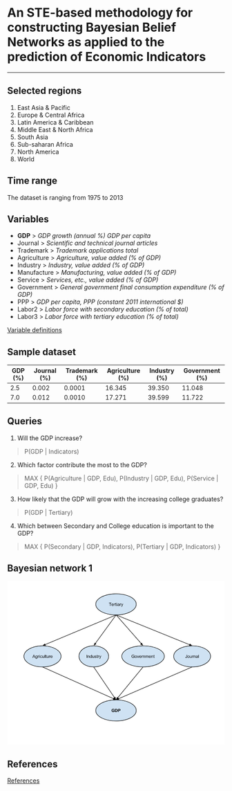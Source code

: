 # An STE-based methodology for constructing Bayesian Belief Networks as applied to the prediction of Economic Indicators
- - -

## Selected regions
1. East Asia & Pacific
2. Europe & Central Africa
3. Latin America & Caribbean
4. Middle East & North Africa
5. South Asia
6. Sub-saharan Africa
7. North America
8. World

## Time range
The dataset is ranging from 1975 to 2013

## Variables
- **GDP**     > _GDP growth (annual %) GDP per capita_
- Journal     > _Scientific and technical journal articles_
- Trademark   > _Trademark applications total_
- Agriculture > _Agriculture, value added (% of GDP)_
- Industry    > _Industry, value added (% of GDP)_
- Manufacture > _Manufacturing, value added (% of GDP)_
- Service     > _Services, etc., value added (% of GDP)_
- Government  > _General government final consumption expenditure (% of GDP)_
- PPP         > _GDP per capita, PPP (constant 2011 international $)_
- Labor2      > _Labor force with secondary education (% of total)_
- Labor3      > _Labor force with tertiary education (% of total)_

[Variable definitions](variables.md)

## Sample dataset
| GDP (%) | Journal (%) | Trademark (%) | Agriculture (%) | Industry (%) | Government (%) |
| --------|-------------|---------------|-----------------|--------------|----------------|
| 2.5     | 0.002       | 0.0001        | 16.345          | 39.350       | 11.048         |
| 7.0     | 0.012       | 0.0010        | 17.271          | 39.599       | 11.722         |

## Queries
1. Will the GDP increase?

  > P(GDP | Indicators)

2. Which factor contribute the most to the GDP?

  > MAX { P(Agriculture | GDP, Edu), P(Industry | GDP, Edu), P(Service | GDP, Edu) }

3. How likely that the GDP will grow with the increasing college graduates?

  > P(GDP | Tertiary)

4. Which between Secondary and College education is important to the GDP?

  > MAX { P(Secondary | GDP, Indicators), P(Tertiary | GDP, Indicators) }

## Bayesian network 1
![BN_1](BN_1.png "Bayesian network 1")

## References
[References](references.md)
